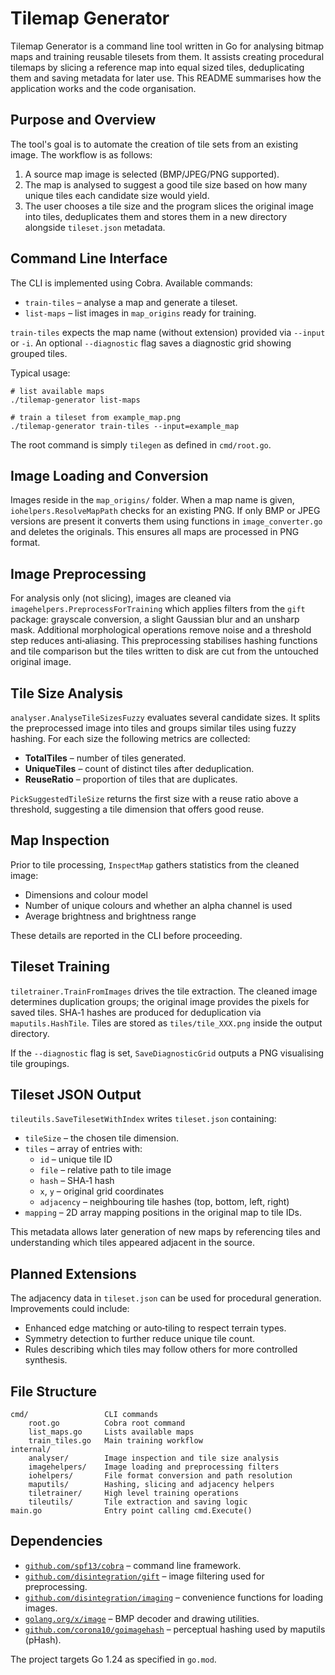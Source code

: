 # Tilemap Generator

Tilemap Generator is a command line tool written in Go for analysing
bitmap maps and training reusable tilesets from them. It assists
creating procedural tilemaps by slicing a reference map into equal
sized tiles, deduplicating them and saving metadata for later
use. This README summarises how the application works and the
code organisation.

## Purpose and Overview

The tool's goal is to automate the creation of tile sets from an
existing image. The workflow is as follows:

1. A source map image is selected (BMP/JPEG/PNG supported).
2. The map is analysed to suggest a good tile size based on how many
   unique tiles each candidate size would yield.
3. The user chooses a tile size and the program slices the original
   image into tiles, deduplicates them and stores them in a new
   directory alongside `tileset.json` metadata.

## Command Line Interface

The CLI is implemented using Cobra. Available commands:

- `train-tiles` – analyse a map and generate a tileset.
- `list-maps`  – list images in `map_origins` ready for training.

`train-tiles` expects the map name (without extension) provided via
`--input` or `-i`. An optional `--diagnostic` flag saves a diagnostic
grid showing grouped tiles.

Typical usage:
```
# list available maps
./tilemap-generator list-maps

# train a tileset from example_map.png
./tilemap-generator train-tiles --input=example_map
```

The root command is simply `tilegen` as defined in `cmd/root.go`.

## Image Loading and Conversion

Images reside in the `map_origins/` folder. When a map name is given,
`iohelpers.ResolveMapPath` checks for an existing PNG. If only BMP or
JPEG versions are present it converts them using functions in
`image_converter.go` and deletes the originals. This ensures all maps
are processed in PNG format.

## Image Preprocessing

For analysis only (not slicing), images are cleaned via
`imagehelpers.PreprocessForTraining` which applies filters from the
`gift` package: grayscale conversion, a slight Gaussian blur and an
unsharp mask. Additional morphological operations remove noise and a
threshold step reduces anti‑aliasing. This preprocessing stabilises
hashing functions and tile comparison but the tiles written to disk are
cut from the untouched original image.

## Tile Size Analysis

`analyser.AnalyseTileSizesFuzzy` evaluates several candidate sizes. It
splits the preprocessed image into tiles and groups similar tiles using
fuzzy hashing. For each size the following metrics are collected:

- **TotalTiles** – number of tiles generated.
- **UniqueTiles** – count of distinct tiles after deduplication.
- **ReuseRatio** – proportion of tiles that are duplicates.

`PickSuggestedTileSize` returns the first size with a reuse ratio above
a threshold, suggesting a tile dimension that offers good reuse.

## Map Inspection

Prior to tile processing, `InspectMap` gathers statistics from the
cleaned image:

- Dimensions and colour model
- Number of unique colours and whether an alpha channel is used
- Average brightness and brightness range

These details are reported in the CLI before proceeding.

## Tileset Training

`tiletrainer.TrainFromImages` drives the tile extraction. The cleaned
image determines duplication groups; the original image provides the
pixels for saved tiles. SHA‑1 hashes are produced for deduplication via
`maputils.HashTile`. Tiles are stored as `tiles/tile_XXX.png` inside the
output directory.

If the `--diagnostic` flag is set, `SaveDiagnosticGrid` outputs a PNG
visualising tile groupings.

## Tileset JSON Output

`tileutils.SaveTilesetWithIndex` writes `tileset.json` containing:

- `tileSize` – the chosen tile dimension.
- `tiles` – array of entries with:
  - `id`       – unique tile ID
  - `file`     – relative path to tile image
  - `hash`     – SHA‑1 hash
  - `x`, `y`   – original grid coordinates
  - `adjacency` – neighbouring tile hashes (top, bottom, left, right)
- `mapping` – 2D array mapping positions in the original map to tile IDs.

This metadata allows later generation of new maps by referencing tiles
and understanding which tiles appeared adjacent in the source.

## Planned Extensions

The adjacency data in `tileset.json` can be used for procedural
generation. Improvements could include:

- Enhanced edge matching or auto‑tiling to respect terrain types.
- Symmetry detection to further reduce unique tile count.
- Rules describing which tiles may follow others for more controlled
  synthesis.

## File Structure

```
cmd/                 CLI commands
    root.go          Cobra root command
    list_maps.go     Lists available maps
    train_tiles.go   Main training workflow
internal/
    analyser/        Image inspection and tile size analysis
    imagehelpers/    Image loading and preprocessing filters
    iohelpers/       File format conversion and path resolution
    maputils/        Hashing, slicing and adjacency helpers
    tiletrainer/     High level training operations
    tileutils/       Tile extraction and saving logic
main.go              Entry point calling cmd.Execute()
```

## Dependencies

- [`github.com/spf13/cobra`](https://github.com/spf13/cobra)
  – command line framework.
- [`github.com/disintegration/gift`](https://github.com/disintegration/gift)
  – image filtering used for preprocessing.
- [`github.com/disintegration/imaging`](https://github.com/disintegration/imaging)
  – convenience functions for loading images.
- [`golang.org/x/image`](https://pkg.go.dev/golang.org/x/image)
  – BMP decoder and drawing utilities.
- [`github.com/corona10/goimagehash`](https://github.com/corona10/goimagehash)
  – perceptual hashing used by maputils (pHash).

The project targets Go 1.24 as specified in `go.mod`.
